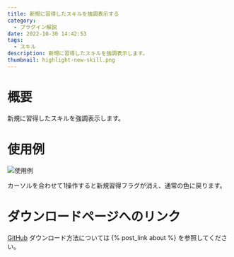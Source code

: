 ```yaml
---
title: 新規に習得したスキルを強調表示する
category:
  - プラグイン解説
date: 2022-10-30 14:42:53
tags:
  - スキル
description: 新規に習得したスキルを強調表示します。
thumbnail: highlight-new-skill.png
---
```


# 概要

新規に習得したスキルを強調表示します。

# 使用例

![使用例](highlight-new-skill.png "使用例")

カーソルを合わせて1操作すると新規習得フラグが消え、通常の色に戻ります。

# ダウンロードページへのリンク

[GitHub](https://github.com/elleonard/DarkPlasma-MZ-Plugins/blob/release/DarkPlasma_HighlightNewSkill.js)
ダウンロード方法については {% post_link about %} を参照してください。
